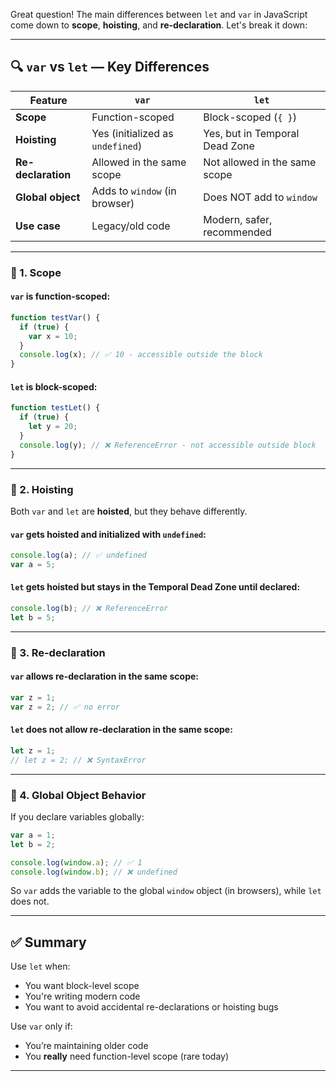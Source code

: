 Great question! The main differences between `let` and `var` in JavaScript come down to **scope**, **hoisting**, and **re-declaration**. Let's break it down:

---

## 🔍 `var` vs `let` — Key Differences

| Feature            | `var`                            | `let`                          |
| ------------------ | -------------------------------- | ------------------------------ |
| **Scope**          | Function-scoped                  | Block-scoped (`{ }`)           |
| **Hoisting**       | Yes (initialized as `undefined`) | Yes, but in Temporal Dead Zone |
| **Re-declaration** | Allowed in the same scope        | Not allowed in the same scope  |
| **Global object**  | Adds to `window` (in browser)    | Does NOT add to `window`       |
| **Use case**       | Legacy/old code                  | Modern, safer, recommended     |

---

### 🧠 1. Scope

#### `var` is function-scoped:

```js
function testVar() {
  if (true) {
    var x = 10;
  }
  console.log(x); // ✅ 10 - accessible outside the block
}
```

#### `let` is block-scoped:

```js
function testLet() {
  if (true) {
    let y = 20;
  }
  console.log(y); // ❌ ReferenceError - not accessible outside block
}
```

---

### 🧠 2. Hoisting

Both `var` and `let` are **hoisted**, but they behave differently.

#### `var` gets hoisted and initialized with `undefined`:

```js
console.log(a); // ✅ undefined
var a = 5;
```

#### `let` gets hoisted but stays in the **Temporal Dead Zone** until declared:

```js
console.log(b); // ❌ ReferenceError
let b = 5;
```

---

### 🧠 3. Re-declaration

#### `var` allows re-declaration in the same scope:

```js
var z = 1;
var z = 2; // ✅ no error
```

#### `let` does **not** allow re-declaration in the same scope:

```js
let z = 1;
// let z = 2; // ❌ SyntaxError
```

---

### 🧠 4. Global Object Behavior

If you declare variables globally:

```js
var a = 1;
let b = 2;

console.log(window.a); // ✅ 1
console.log(window.b); // ❌ undefined
```

So `var` adds the variable to the global `window` object (in browsers), while `let` does not.

---

## ✅ Summary

Use `let` when:

* You want block-level scope
* You're writing modern code
* You want to avoid accidental re-declarations or hoisting bugs

Use `var` only if:

* You’re maintaining older code
* You **really** need function-level scope (rare today)

---


